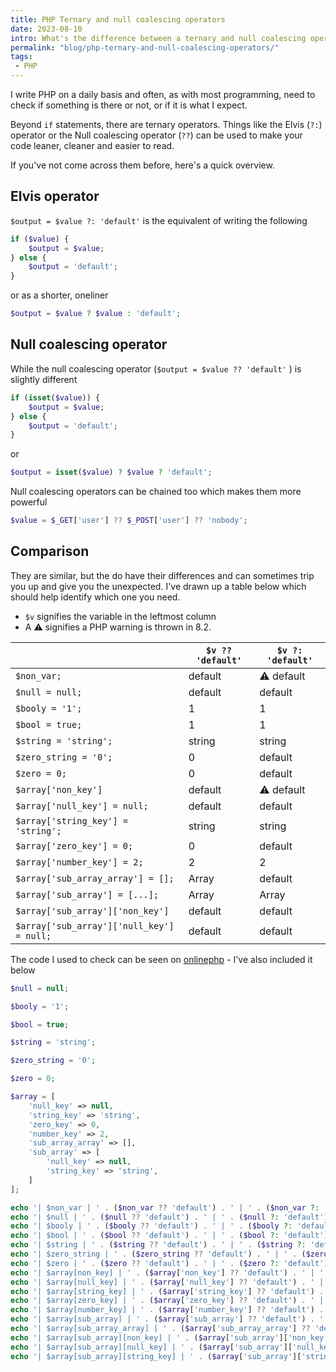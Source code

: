 ```yaml
---
title: PHP Ternary and null coalescing operators
date: 2023-08-10
intro: What's the difference between a ternary and null coalescing operators? Do they give different results?
permalink: "blog/php-ternary-and-null-coalescing-operators/"
tags:
 - PHP
---
```


I write PHP on a daily basis and often, as with most programming, need to check if something is there or not, or if it is what I expect.

Beyond `if` statements, there are ternary operators. Things like the Elvis (`?:`) operator or the Null coalescing operator (`??`) can be used to make your code leaner, cleaner and easier to read.

If you've not come across them before, here's a quick overview.

## Elvis operator

`$output = $value ?: 'default'` is the equivalent of writing the following

```php
if ($value) {
	$output = $value;
} else {
	$output = 'default';
}
```

or as a shorter, oneliner

```php
$output = $value ? $value : 'default';
```

## Null coalescing operator

While the null coalescing operator (`$output = $value ?? 'default'` ) is slightly different

```php
if (isset($value)) {
	$output = $value;
} else {
	$output = 'default';
}
```

or

```php
$output = isset($value) ? $value ? 'default';
```

Null coalescing operators can be chained too which makes them more powerful

```php
$value = $_GET['user'] ?? $_POST['user'] ?? 'nobody';
```

## Comparison

They are similar, but the do have their differences and can sometimes trip you up and give you the unexpected. I've drawn up a table below which should help identify which one you need.


- `$v` signifies the variable in the leftmost column
- A ⚠️ signifies a PHP warning is thrown in 8.2.

|  | `$v ?? 'default'` | `$v ?: 'default'` |
|---|---|---|
| `$non_var;` | default | ⚠️ default |
| `$null = null;` | default | default |
| `$booly = '1';` | 1 | 1 |
| `$bool = true;` | 1 | 1 |
| `$string = 'string';` | string | string |
| `$zero_string = '0';` | 0 | default |
| `$zero = 0;` | 0 | default |
| `$array['non_key']` | default | ⚠️ default |
| `$array['null_key'] = null;` | default | default |
| `$array['string_key'] = 'string';` | string | string |
| `$array['zero_key'] = 0;`| 0 | default |
| `$array['number_key'] = 2;` | 2 | 2 |
| `$array['sub_array_array'] = [];` | Array | default |
| `$array['sub_array'] = [...];` | Array | Array |
| `$array['sub_array']['non_key']` | default | default |
| `$array['sub_array']['null_key'] = null;` | default | default |


The code I used to check can be seen on [onlinephp](https://onlinephp.io/c/ca318) - I've also included it below

```php
$null = null;

$booly = '1';

$bool = true;

$string = 'string';

$zero_string = '0';

$zero = 0;

$array = [
	'null_key' => null,
	'string_key' => 'string',
	'zero_key' => 0,
	'number_key' => 2,
	'sub_array_array' => [],
	'sub_array' => [
		'null_key' => null,
		'string_key' => 'string',
	]
];

echo '| $non_var | ' . ($non_var ?? 'default') . ' | ' . ($non_var ?: 'default') . ' |<br>';
echo '| $null | ' . ($null ?? 'default') . ' | ' . ($null ?: 'default') . ' |<br>';
echo '| $booly | ' . ($booly ?? 'default') . ' | ' . ($booly ?: 'default') . ' |<br>';
echo '| $bool | ' . ($bool ?? 'default') . ' | ' . ($bool ?: 'default') . ' |<br>';
echo '| $string | ' . ($string ?? 'default') . ' | ' . ($string ?: 'default') . ' |<br>';
echo '| $zero_string | ' . ($zero_string ?? 'default') . ' | ' . ($zero_string ?: 'default') . ' |<br>';
echo '| $zero | ' . ($zero ?? 'default') . ' | ' . ($zero ?: 'default') . ' |<br>';
echo '| $array[non_key] | ' . ($array['non_key'] ?? 'default') . ' | ' . ($array['non_key'] ?: 'default') . ' |<br>';
echo '| $array[null_key] | ' . ($array['null_key'] ?? 'default') . ' | ' . ($array['null_key'] ?: 'default') . ' |<br>';
echo '| $array[string_key] | ' . ($array['string_key'] ?? 'default') . ' | ' . ($array['string_key'] ?: 'default') . ' |<br>';
echo '| $array[zero_key] | ' . ($array['zero_key'] ?? 'default') . ' | ' . ($array['zero_key'] ?: 'default') . ' |<br>';
echo '| $array[number_key] | ' . ($array['number_key'] ?? 'default') . ' | ' . ($array['number_key'] ?: 'default') . ' |<br>';
echo '| $array[sub_array] | ' . ($array['sub_array'] ?? 'default') . ' | ' . ($array['sub_array'] ?: 'default') . ' |<br>';
echo '| $array[sub_array_array] | ' . ($array['sub_array_array'] ?? 'default') . ' | ' . ($array['sub_array_array'] ?: 'default') . ' |<br>';
echo '| $array[sub_array][non_key] | ' . ($array['sub_array']['non_key'] ?? 'default') . ' | ' . ($array['sub_array']['non_key'] ?: 'default') . ' |<br>';
echo '| $array[sub_array][null_key] | ' . ($array['sub_array']['null_key'] ?? 'default') . ' | ' . ($array['sub_array']['null_key'] ?: 'default') . ' |<br>';
echo '| $array[sub_array][string_key] | ' . ($array['sub_array']['string_key'] ?? 'default') . ' | ' . ($array['sub_array']['string_key'] ?: 'default') . ' |<br>';
```
